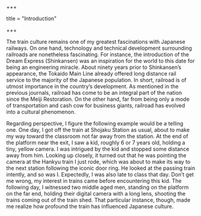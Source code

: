 +++

title = "Introduction"

+++

The train culture remains one of my greatest fascinations with Japanese railways. On one hand, technology and technical development surrounding railroads are nonetheless fascinating. For instance, the introduction of the Dream Express (Shinkansen) was an inspiration for the world to this date for being an engineering miracle. About ninety years prior to Shinkansen’s appearance, the Tokaido Main Line already offered long distance rail service to the majority of the Japanese population. In short, railroad is of utmost importance in the country’s development. As mentioned in the previous journals, railroad has come to be an integral part of the nation since the Meiji Restoration. On the other hand, far from being only a mode of transportation and cash cow for business giants, railroad has evolved into a cultural phenomenon.

Regarding perspective, I figure the following example would be a telling one. One day, I got off the train at Shojaku Station as usual, about to make my way toward the classroom not far away from the station. At the end of the platform near the exit, I saw a kid, roughly 6 or 7 years old, holding a tiny, yellow camera. I was intrigued by the kid and stopped some distance away from him. Looking up closely, it turned out that he was pointing the camera at the Hankyu train I just rode, which was about to make its way to the next station following the iconic door ring. He looked at the passing train intently, and so was I. Expectedly, I was also late to class that day. Don’t get me wrong, my interest in trains came before encountering this kid. The following day, I witnessed two middle aged men, standing on the platform on the far end, holding their digital camera with a long lens, shooting the trains coming out of the train shed. That particular instance, though, made me realize how profound the train has influenced Japanese culture.